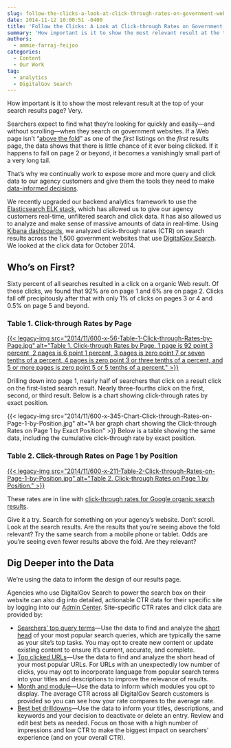```yaml
---
slug: follow-the-clicks-a-look-at-click-through-rates-on-government-websites
date: 2014-11-12 10:00:51 -0400
title: 'Follow the Clicks: A Look at Click-through Rates on Government Websites'
summary: 'How important is it to show the most relevant result at the top of your search results page? Very. Searchers expect to find what they&#8217;re looking for quickly and easily&mdash;and without scrolling&mdash;when they search on government websites. If a Web page isn&#8217;t &ldquo;above the fold&rdquo; as one of the first listings on the first results'
authors:
  - ammie-farraj-feijoo
categories:
  - Content
  - Our Work
tag:
  - analytics
  - DigitalGov Search
---
```


How important is it to show the most relevant result at the top of your search results page? Very.

Searchers expect to find what they&#8217;re looking for quickly and easily—and without scrolling—when they search on government websites. If a Web page isn&#8217;t “[above the fold](http://moz.com/blog/life-above-and-beyond-the-fold)” as one of the _first_ listings on the _first_ results page, the data shows that there is little chance of it ever being clicked. If it happens to fall on page 2 or beyond, it becomes a vanishingly small part of a very long tail.

That&#8217;s why we continually work to expose more and more query and click data to our agency customers and give them the tools they need to make [data-informed decisions](https://keen.io/blog/99413806176/data-informed-product-design).

We recently upgraded our backend analytics framework to use the [Elasticsearch ELK stack](http://www.elasticsearch.org/overview/), which has allowed us to give our agency customers real-time, unfiltered search and click data. It has also allowed us to analyze and make sense of massive amounts of data in real-time. Using [Kibana dashboards](http://www.elasticsearch.org/overview/kibana/), we analyzed click-through rates (CTR) on search results across the 1,500 government websites that use [DigitalGov Search](http://search.WHATEVER/). We looked at the click data for October 2014.

## Who’s on First?

Sixty percent of all searches resulted in a click on a organic Web result. Of these clicks, we found that 92% are on page 1 and 6% are on page 2. Clicks fall off precipitously after that with only 1% of clicks on pages 3 or 4 and 0.5% on page 5 and beyond.

### Table 1. Click-through Rates by Page

[{{< legacy-img src="2014/11/600-x-56-Table-1-Click-through-Rates-by-Page.jpg" alt="Table 1. Click-through Rates by Page. 1 page is 92 point 3 percent, 2 pages is 6 point 1 percent, 3 pages is zero point 7 or seven tenths of a percent, 4 pages is zero point 3 or three tenths of a percent, and 5 or more pages is zero point 5 or 5 tenths of a percent." >}}](https://s3.amazonaws.com/digitalgov/legacy-img/2014/11/721-x-67-Table-1-Click-through-Rates-by-Page.jpg)

Drilling down into page 1, nearly half of searchers that click on a result click on the first-listed search result. Nearly three-fourths click on the first, second, or third result. Below is a chart showing click-through rates by exact position.

{{< legacy-img src="2014/11/600-x-345-Chart-Click-through-Rates-on-Page-1-by-Position.jpg" alt="A bar graph chart showing the Click-through Rates on Page 1 by Exact Position" >}} Below is a table showing the same data, including the cumulative click-through rate by exact position.

### Table 2. Click-through Rates on Page 1 by Position

[{{< legacy-img src="2014/11/600-x-211-Table-2-Click-through-Rates-on-Page-1-by-Position.jpg" alt="Table 2. Click-through Rates on Page 1 by Position." >}}](https://s3.amazonaws.com/digitalgov/legacy-img/2014/11/721-x-254-Table-2-Click-through-Rates-on-Page-1-by-Position.jpg)

These rates are in line with [click-through rates for Google organic search results](http://marketingland.com/new-click-rate-study-google-organic-results-102149).

Give it a try. Search for something on your agency’s website. Don’t scroll. Look at the search results. Are the results that you’re seeing above the fold relevant? Try the same search from a mobile phone or tablet. Odds are you’re seeing even fewer results above the fold. Are they relevant?

## Dig Deeper into the Data

We’re using the data to inform the design of our results page.

Agencies who use DigitalGov Search to power the search box on their website can also dig into detailed, actionable CTR data for their specific site by logging into our [Admin Center](https://search.usa.gov/sites). Site-specific CTR rates and click data are provided by:

  * [Searchers’ top query terms](http://search.WHATEVER/manual/queries.html)—Use the data to find and analyze the [short head](http://www.searchtools.com/analysis/long-tail.html) of your most popular search queries, which are typically the same as your site&#8217;s top tasks. You may opt to create new content or update existing content to ensure it&#8217;s current, accurate, and complete.
  * [Top clicked URLs](http://search.WHATEVER/manual/clicks.html)—Use the data to find and analyze the short head of your most popular URLs. For URLs with an unexpectedly low number of clicks, you may opt to incorporate language from popular search terms into your titles and descriptions to improve the relevance of results.
  * [Month and module](http://search.WHATEVER/manual/monthly-reports.html)—Use the data to inform which modules you opt to display. The average CTR across all DigitalGov Search customers is provided so you can see how your rate compares to the average rate.
  * [Best bet drilldowns](http://search.WHATEVER/manual/best-bets-text.html)—Use the data to inform your titles, descriptions, and keywords and your decision to deactivate or delete an entry. Review and edit best bets as needed. Focus on those with a high number of impressions and low CTR to make the biggest impact on searchers&#8217; experience (and on your overall CTR).